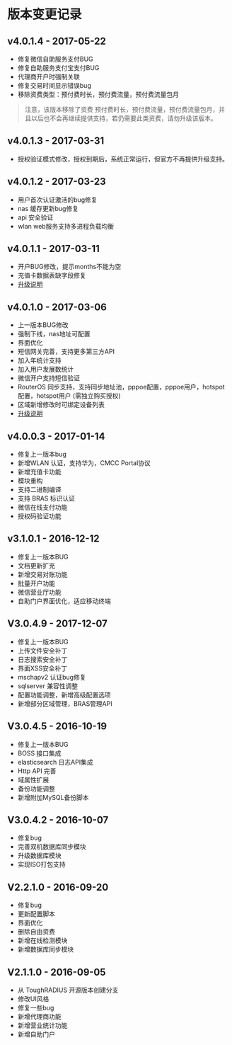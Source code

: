 # 版本变更记录

## v4.0.1.4 - 2017-05-22 

- 修复微信自助服务支付BUG
- 修复自助服务支付宝支付BUG
- 代理商开户时强制关联
- 修复交易时间显示错误bug
- 移除资费类型：预付费时长，预付费流量，预付费流量包月

> 注意，该版本移除了资费 预付费时长，预付费流量，预付费流量包月，并且以后也不会再继续提供支持，若仍需要此类资费，请勿升级该版本。

## v4.0.1.3 - 2017-03-31 

- 授权验证模式修改，授权到期后，系统正常运行，但官方不再提供升级支持。


## v4.0.1.2 - 2017-03-23 

- 用户首次认证激活的bug修复
- nas 缓存更新bug修复
- api 安全验证
- wlan web服务支持多进程负载均衡


## v4.0.1.1 - 2017-03-11 

- 开户BUG修改，提示months不能为空
- 充值卡数据表缺字段修复
- [升级说明](http://radiusd.org/viewtopic.php?f=7&t=30)


## v4.0.1.0 - 2017-03-06 

- 上一版本BUG修改
- 强制下线，nas地址可配置
- 界面优化
- 短信网关完善，支持更多第三方API
- 加入年统计支持
- 加入用户发展数统计
- 微信开户支持短信验证
- RouterOS 同步支持，支持同步地址池，pppoe配置，pppoe用户，hotspot配置，hotspot用户 (需独立购买授权)
- 区域新增修改时可绑定设备列表
- [升级说明](http://radiusd.org/viewtopic.php?f=7&t=30)


## v4.0.0.3 - 2017-01-14

- 修复上一版本bug
- 新增WLAN 认证，支持华为，CMCC Portal协议
- 新增充值卡功能
- 模块重构
- 支持二进制编译
- 支持 BRAS 标识认证
- 微信在线支付功能
- 授权码验证功能


## v3.1.0.1 - 2016-12-12

- 修复上一版本BUG
- 文档更新扩充
- 新增交易对账功能
- 批量开户功能
- 微信营业厅功能
- 自助门户界面优化，适应移动终端


## V3.0.4.9 - 2017-12-07

- 修复上一版本BUG
- 上传文件安全补丁
- 日志搜索安全补丁
- 界面XSS安全补丁
- mschapv2 认证bug修复
- sqlserver 兼容性调整
- 配置功能调整，新增高级配置选项
- 新增部分区域管理，BRAS管理API


## V3.0.4.5 - 2016-10-19

- 修复上一版本BUG
- BOSS 接口集成
- elasticsearch 日志API集成
- Http API 完善
- 域属性扩展
- 备份功能调整
- 新增附加MySQL备份脚本


## V3.0.4.2 - 2016-10-07

- 修复bug
- 完善双机数据库同步模块
- 升级数据库模块
- 实现ISO打包支持

## V2.2.1.0 - 2016-09-20

- 修复bug
- 更新配置脚本
- 界面优化
- 删除自由资费
- 新增在线检测模块
- 新增数据库同步模块

## V2.1.1.0 - 2016-09-05

- 从 ToughRADIUS 开源版本创建分支
- 修改UI风格
- 修复一些bug
- 新增代理商功能
- 新增营业统计功能
- 新增自助门户
















